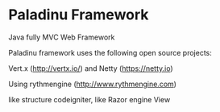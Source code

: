 Paladinu Framework
========

Java fully MVC Web Framework


Paladinu framework uses the following open source projects:

Vert.x (http://vertx.io/) and Netty (https://netty.io)

Using rythmengine (http://www.rythmengine.com)

like structure codeigniter,
like Razor engine View 
